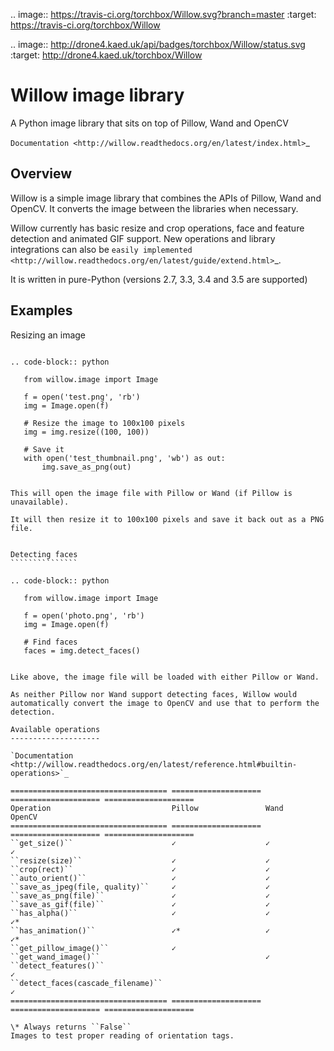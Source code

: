 .. image:: https://travis-ci.org/torchbox/Willow.svg?branch=master
    :target: https://travis-ci.org/torchbox/Willow

.. image:: http://drone4.kaed.uk/api/badges/torchbox/Willow/status.svg
    :target: http://drone4.kaed.uk/torchbox/Willow

Willow image library
====================

A Python image library that sits on top of Pillow, Wand and OpenCV

`Documentation <http://willow.readthedocs.org/en/latest/index.html>`_

Overview
--------

Willow is a simple image library that combines the APIs of Pillow, Wand and OpenCV. It converts the image between the libraries when necessary.

Willow currently has basic resize and crop operations, face and feature detection and animated GIF support. New operations and library integrations can also be `easily implemented <http://willow.readthedocs.org/en/latest/guide/extend.html>`_.

It is written in pure-Python (versions 2.7, 3.3, 3.4 and 3.5 are supported)

Examples
--------

Resizing an image
`````````````````

.. code-block:: python

   from willow.image import Image

   f = open('test.png', 'rb')
   img = Image.open(f)

   # Resize the image to 100x100 pixels
   img = img.resize((100, 100))

   # Save it
   with open('test_thumbnail.png', 'wb') as out:
       img.save_as_png(out)


This will open the image file with Pillow or Wand (if Pillow is unavailable).

It will then resize it to 100x100 pixels and save it back out as a PNG file.


Detecting faces
```````````````

.. code-block:: python

   from willow.image import Image

   f = open('photo.png', 'rb')
   img = Image.open(f)

   # Find faces
   faces = img.detect_faces()


Like above, the image file will be loaded with either Pillow or Wand.

As neither Pillow nor Wand support detecting faces, Willow would automatically convert the image to OpenCV and use that to perform the detection.

Available operations
--------------------

`Documentation <http://willow.readthedocs.org/en/latest/reference.html#builtin-operations>`_

=================================== ==================== ==================== ====================
Operation                           Pillow               Wand                 OpenCV
=================================== ==================== ==================== ====================
``get_size()``                      ✓                    ✓                    ✓
``resize(size)``                    ✓                    ✓
``crop(rect)``                      ✓                    ✓
``auto_orient()``                   ✓                    ✓
``save_as_jpeg(file, quality)``     ✓                    ✓
``save_as_png(file)``               ✓                    ✓
``save_as_gif(file)``               ✓                    ✓
``has_alpha()``                     ✓                    ✓                    ✓*
``has_animation()``                 ✓*                   ✓                    ✓*
``get_pillow_image()``              ✓
``get_wand_image()``                                     ✓
``detect_features()``                                                         ✓
``detect_faces(cascade_filename)``                                            ✓
=================================== ==================== ==================== ====================

\* Always returns ``False``
Images to test proper reading of orientation tags.
